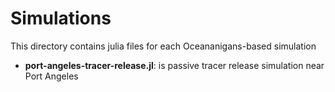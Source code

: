 # Simulations

This directory contains julia files for each Oceananigans-based simulation

* **port-angeles-tracer-release.jl**: is passive tracer release simulation near Port Angeles
